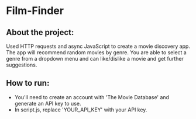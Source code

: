 # Film-Finder

## About the project:
Used HTTP requests and async JavaScript to create a movie discovery app. The app will recommend random movies by genre. You are able to select a genre from a dropdown menu and can like/dislike a movie and get further suggestions. 

## How to run:
- You'll need to create an account with 'The Movie Database' and generate an API key to use.
- In script.js, replace 'YOUR_API_KEY' with your API key.

